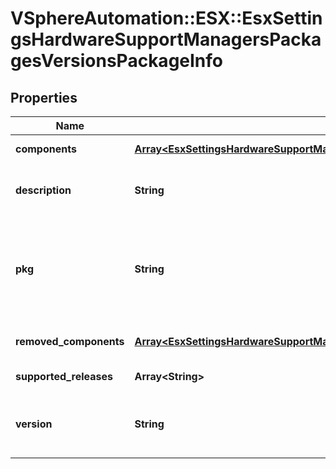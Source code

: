 # VSphereAutomation::ESX::EsxSettingsHardwareSupportManagersPackagesVersionsPackageInfo

## Properties
Name | Type | Description | Notes
------------ | ------------- | ------------- | -------------
**components** | [**Array&lt;EsxSettingsHardwareSupportManagersPackagesVersionsComponentInfo&gt;**](EsxSettingsHardwareSupportManagersPackagesVersionsComponentInfo.md) | List of components in this HSP manifest. | 
**description** | **String** | Description of the Hardware Support Package (HSP) (e.g. for use in help bubble) | 
**pkg** | **String** | Name of the Hardware Support Package (e.g. \&quot;Jan. 2018 Release\&quot; or \&quot;Latest Hardware Support Package for Frobozz GenX hardware\&quot;) selected | 
**removed_components** | [**Array&lt;EsxSettingsHardwareSupportManagersPackagesVersionsRemovedComponentInfo&gt;**](EsxSettingsHardwareSupportManagersPackagesVersionsRemovedComponentInfo.md) | List of components removed by this HSP manifest. | 
**supported_releases** | **Array&lt;String&gt;** | Supported vSphere releases | 
**version** | **String** | Version of the Hardware Support Package (e.g. \&quot;20180128.1\&quot; or \&quot;v42\&quot;) selected | 


